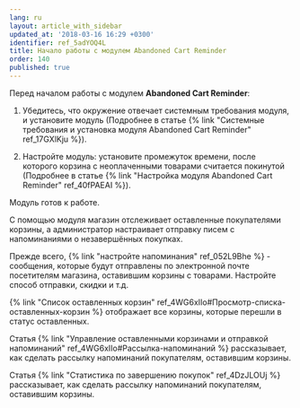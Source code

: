 ```yaml
---
lang: ru
layout: article_with_sidebar
updated_at: '2018-03-16 16:29 +0300'
identifier: ref_5adYOQ4L
title: Начало работы с модулем Abandoned Cart Reminder
order: 140
published: true
---
```

Перед началом работы с модулем **Abandoned Cart Reminder**:

1.  Убедитесь, что окружение отвечает системным требования модуля, и установите модуль (Подробнее в статье {% link "Системные требования и установка модуля Abandoned Cart Reminder" ref_17GXlKju %}).

2.  Настройте модуль: установите промежуток времени, после которого корзина с неоплаченными товарами считается покинутой (Подробнее в статье {% link "Настройка модуля  Abandoned Cart Reminder" ref_40fPAEAI %}).

Модуль готов к работе.

С помощью модуля магазин отслеживает оставленные покупателями корзины, а администратор настраивает отправку писем с напоминаниями о незавершённых покупках.

Прежде всего, {% link "настройте напоминания" ref_052L9Bhe %} - сообщения, которые будут отправлены по электронной почте посетителям магазина, оставившим корзины с товарами. Настройте способ отправки, скидки и т.д. 

{% link "Список оставленных корзин" ref_4WG6xIIo#Просмотр-списка-оставленных-корзин %} отображает все корзины, которые перешли в статус оставленных. 

Статья {% link "Управление оставленными корзинами и отправкой напоминаний" ref_4WG6xIIo#Рассылка-напоминаний %} рассказывает, как сделать рассылку напоминаний покупателям, оставившим корзины. 

Статья {% link "Статистика по завершению покупок" ref_4DzJLOUj %} рассказывает, как сделать рассылку напоминаний покупателям, оставившим корзины.



